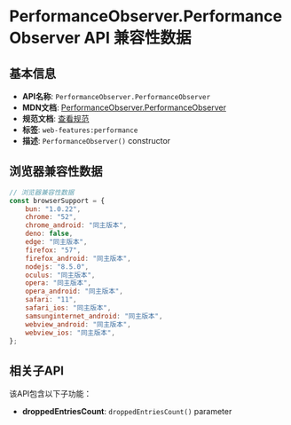 # PerformanceObserver.PerformanceObserver API 兼容性数据

## 基本信息

- **API名称**: `PerformanceObserver.PerformanceObserver`
- **MDN文档**: [PerformanceObserver.PerformanceObserver](https://developer.mozilla.org/docs/Web/API/PerformanceObserver/PerformanceObserver)
- **规范文档**: [查看规范](https://w3c.github.io/performance-timeline/#dom-performanceobserver-constructor)
- **标签**: `web-features:performance`
- **描述**: `PerformanceObserver()` constructor

## 浏览器兼容性数据

```javascript
// 浏览器兼容性数据
const browserSupport = {
    bun: "1.0.22",
    chrome: "52",
    chrome_android: "同主版本",
    deno: false,
    edge: "同主版本",
    firefox: "57",
    firefox_android: "同主版本",
    nodejs: "8.5.0",
    oculus: "同主版本",
    opera: "同主版本",
    opera_android: "同主版本",
    safari: "11",
    safari_ios: "同主版本",
    samsunginternet_android: "同主版本",
    webview_android: "同主版本",
    webview_ios: "同主版本",
};

```

## 相关子API

该API包含以下子功能：

- **droppedEntriesCount**: `droppedEntriesCount()` parameter

